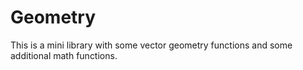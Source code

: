 # Geometry

This is a mini library with some vector geometry functions and some additional math functions.

